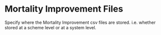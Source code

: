 # Mortality Improvement Files

Specify where the Mortality Improvement csv files are stored.
i.e. whether stored at a scheme level or at a system level.

